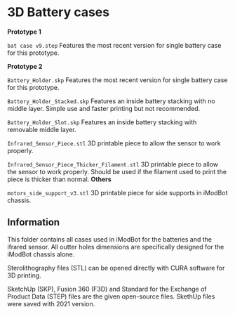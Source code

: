 # 3D Battery cases

__Prototype 1__

`bat case v9.step`
Features the most recent version for single battery case for this prototype.

__Prototype 2__

`Battery_Holder.skp`
Features the most recent version for single battery case for this prototype.

`Battery_Holder_Stacked.skp`
Features an inside battery stacking with no middle layer. Simple use and faster printing but not recommended.

`Battery_Holder_Slot.skp`
Features an inside battery stacking with removable middle layer.

`Infrared_Sensor_Piece.stl`
3D printable piece to allow the sensor to work properly.

`Infrared_Sensor_Piece_Thicker_Filament.stl`
3D printable piece to allow the sensor to work properly. Should be used if the filament used to print the piece is thicker than normal.
__Others__

`motors_side_support_v3.stl`
3D printable piece for side supports in iModBot chassis.

## Information

This folder contains all cases used in iModBot for the batteries and the ifrared sensor. All outter holes dimensions are specifically designed for the iModBot chassis alone. 

Sterolithography files (STL) can be opened directly with CURA software for 3D printing. 

SketchUp (SKP), Fusion 360 (F3D) and Standard for the Exchange of Product Data (STEP) files are the given open-source files. SkethUp files were saved with 2021 version.
